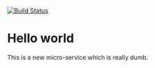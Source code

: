 [![Build Status](https://travis-ci.org/rsoStream/dummyConsumer.svg?branch=master)](https://travis-ci.org/rsoStream/dummyConsumer)

# Hello world

This is a new micro-service which is really dumb.
